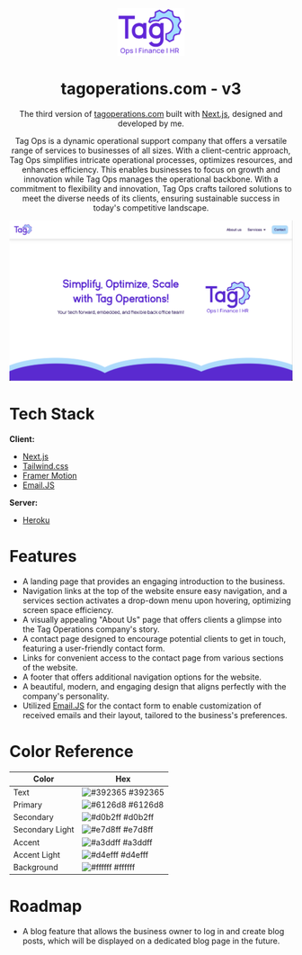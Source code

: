 <div align='center'>
    <Img alt='Logo' src='./public/logos/main-logo.svg' width='120px'/>
</div>
<h1 align='center'>
  tagoperations.com - v3
</h1>

<p align='center'>
  The third version of <a href='https://www.tagoperations.com/' target='_blank'>tagoperations.com</a> built with <a href='https://nextjs.org/' target='_blank'>Next.js</a>, designed and developed by me.
</p>

<p align='center'>
    Tag Ops is a dynamic operational support company that offers a versatile range of services to businesses of all sizes. With a client-centric approach, Tag Ops simplifies intricate operational processes, optimizes resources, and enhances efficiency. This enables businesses to focus on growth and innovation while Tag Ops manages the operational backbone. With a commitment to flexibility and innovation, Tag Ops crafts tailored solutions to meet the diverse needs of its clients, ensuring sustainable success in today's competitive landscape.
</p>

<div align='center'>
    <Img alt='App Screen Shot' src='./public/images/readme.png'>
</div>


# Tech Stack

**Client:** 
- [Next.js](https://nextjs.org/)
- [Tailwind.css](https://tailwindcss.com/)
- [Framer Motion](https://www.framer.com/motion/)
- [Email.JS](https://www.emailjs.com/)

**Server:** 
- [Heroku](https://www.heroku.com/home)


# Features

- A landing page that provides an engaging introduction to the business.
- Navigation links at the top of the website ensure easy navigation, and a services section activates a drop-down menu upon hovering, optimizing screen space efficiency.
- A visually appealing "About Us" page that offers clients a glimpse into the Tag Operations company's story.
- A contact page designed to encourage potential clients to get in touch, featuring a user-friendly contact form.
- Links for convenient access to the contact page from various sections of the website.
- A footer that offers additional navigation options for the website.
- A beautiful, modern, and engaging design that aligns perfectly with the company's personality.
- Utilized [Email.JS](https://www.emailjs.com/) for the contact form to enable customization of received emails and their layout, tailored to the business's preferences.


# Color Reference

| Color             | Hex                                                                |
| ----------------- | ------------------------------------------------------------------ |
| Text | ![#392365](https://via.placeholder.com/10/392365?text=+) #392365|
| Primary | ![#6126d8](https://via.placeholder.com/10/6126d8?text=+) #6126d8 |
| Secondary| ![#d0b2ff](https://via.placeholder.com/10/d0b2ff?text=+) #d0b2ff |
| Secondary Light| ![#e7d8ff](https://via.placeholder.com/10/e7d8ff?text=+) #e7d8ff |
| Accent | ![#a3ddff](https://via.placeholder.com/10/a3ddff?text=+) #a3ddff |
| Accent Light | ![#d4efff](https://via.placeholder.com/10/d4efff?text=+) #d4efff |
| Background| ![#ffffff](https://via.placeholder.com/10/ffffff?text=+) #ffffff |

# Roadmap

- A blog feature that allows the business owner to log in and create blog posts, which will be displayed on a dedicated blog page in the future.